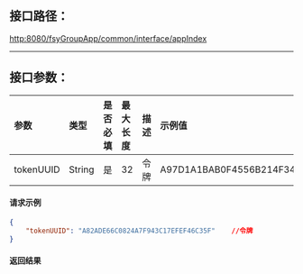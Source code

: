 ## 接口**路径：**

[http:8080/fsyGroupApp/common/interface/appIndex](http:8080/fsyGroupApp/common/interface/appIndex)

---

## 接口参数：

| 参数 | 类型 | 是否必填 | 最大长度 | 描述 | 示例值 |
| :--- | :--- | :--- | :--- | :--- | :--- |
| tokenUUID | String | 是 | 32 | 令牌 | A97D1A1BAB0F4556B214F34B9699F827 |

#### 请求示例

```json
{
    "tokenUUID": "A82ADE66C0824A7F943C17EFEF46C35F"    //令牌
}
```

#### 返回结果



